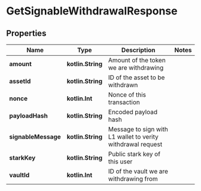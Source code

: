 
# GetSignableWithdrawalResponse

## Properties
Name | Type | Description | Notes
------------ | ------------- | ------------- | -------------
**amount** | **kotlin.String** | Amount of the token we are withdrawing | 
**assetId** | **kotlin.String** | ID of the asset to be withdrawn | 
**nonce** | **kotlin.Int** | Nonce of this transaction | 
**payloadHash** | **kotlin.String** | Encoded payload hash | 
**signableMessage** | **kotlin.String** | Message to sign with L1 wallet to verity withdrawal request | 
**starkKey** | **kotlin.String** | Public stark key of this user | 
**vaultId** | **kotlin.Int** | ID of the vault we are withdrawing from | 



